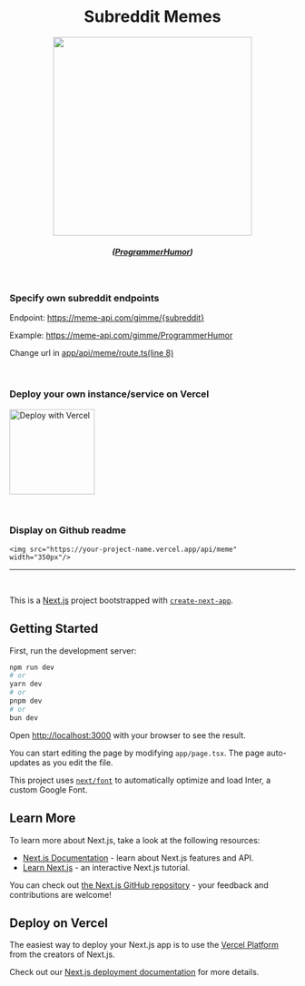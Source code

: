 <p align="center">
<h1 align="center">Subreddit Memes<br></h1>
</p>
<p align="center">
    <img src="https://subreddit-memes.vercel.app/api/meme" width="350px"/>
    <h5 align="center">(<a href="https://www.reddit.com/r/ProgrammerHumor/"><i>ProgrammerHumor</i></a>)</h5>
</p>

<br>

### Specify own subreddit endpoints

Endpoint: https://meme-api.com/gimme/<a href="https://www.reddit.com/r/ProgrammerHumor/">{subreddit}</a>

Example: https://meme-api.com/gimme/ProgrammerHumor

Change url in <a href="https://github.com/trinib/Subreddit-Memes/blob/dfbe2edbed9e27cbec0d80294b69a0db5e4b87e2/app/api/meme/route.ts#L8">app/api/meme/route.ts(line 8)</a>

<br>

### Deploy your own instance/service on Vercel
<p align="left">
    <a href="https://vercel.com/new/clone?repository-url=https://github.com/trinib/subreddit-memes">
        <img src="https://vercel.com/button" alt="Deploy with Vercel" width="150px"/>
    </a>
</p>

<br>

### Display on Github readme
```
<img src="https://your-project-name.vercel.app/api/meme" width="350px"/>
```

---

<br>

This is a [Next.js](https://nextjs.org/) project bootstrapped with [`create-next-app`](https://github.com/vercel/next.js/tree/canary/packages/create-next-app).

## Getting Started

First, run the development server:

```bash
npm run dev
# or
yarn dev
# or
pnpm dev
# or
bun dev
```

Open [http://localhost:3000](http://localhost:3000) with your browser to see the result.

You can start editing the page by modifying `app/page.tsx`. The page auto-updates as you edit the file.

This project uses [`next/font`](https://nextjs.org/docs/basic-features/font-optimization) to automatically optimize and load Inter, a custom Google Font.

## Learn More

To learn more about Next.js, take a look at the following resources:

- [Next.js Documentation](https://nextjs.org/docs) - learn about Next.js features and API.
- [Learn Next.js](https://nextjs.org/learn) - an interactive Next.js tutorial.

You can check out [the Next.js GitHub repository](https://github.com/vercel/next.js/) - your feedback and contributions are welcome!

## Deploy on Vercel

The easiest way to deploy your Next.js app is to use the [Vercel Platform](https://vercel.com/new?utm_medium=default-template&filter=next.js&utm_source=create-next-app&utm_campaign=create-next-app-readme) from the creators of Next.js.

Check out our [Next.js deployment documentation](https://nextjs.org/docs/deployment) for more details.

